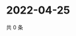 # 2022-04-25

共 0 条

<!-- BEGIN WEIBO -->
<!-- 最后更新时间 Mon Apr 25 2022 18:01:14 GMT+0800 (China Standard Time) -->

<!-- END WEIBO -->
